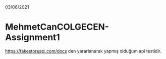 03/06/2021
# MehmetCanCOLGECEN-Assignment1

https://fakestoreapi.com/docs den yararlanarak yapmış olduğum api testidir.
